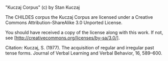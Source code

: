 "Kuczaj Corpus" (c) by Stan Kuczaj

The CHILDES corpus the Kuczaj Corpus are licensed under a
Creative Commons Attribution-ShareAlike 3.0 Unported License.

You should have received a copy of the license along with this
work.  If not, see [http://creativecommons.org/licenses/by-sa/3.0/].

Citation:
Kuczaj, S. (1977). The acquisition of regular and irregular
     past tense forms. Journal of Verbal Learning and Verbal
     Behavior, 16, 589–600.
